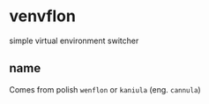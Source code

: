 # venvflon
simple virtual environment switcher

## name
Comes from polish `wenflon` or `kaniula` (eng. `cannula`)
